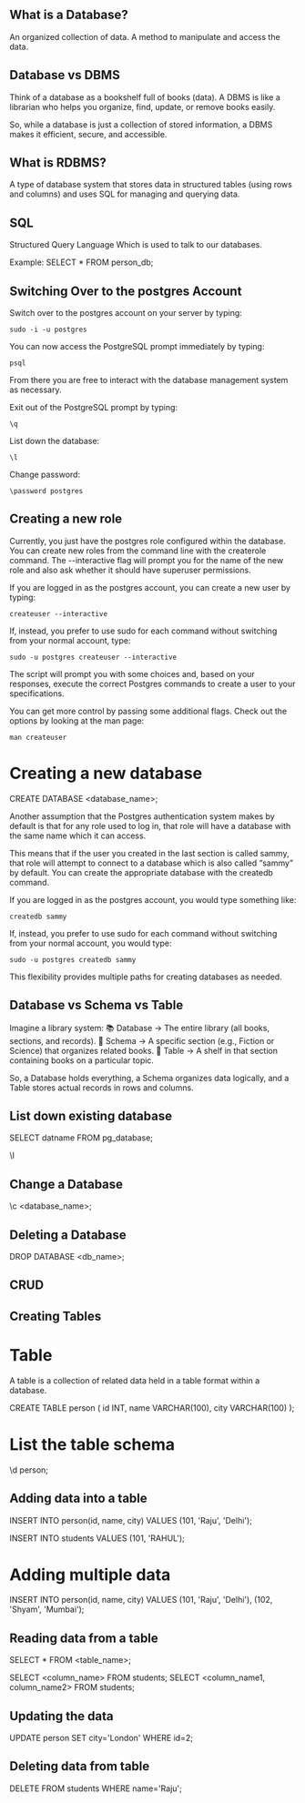 ## What is a Database?

An organized collection of data.
A method to manipulate and access the data.


## Database vs DBMS

Think of a database as a bookshelf full of books (data).
A DBMS is like a librarian who helps you organize, find, update, or remove books easily.

So, while a database is just a collection of stored information, a DBMS makes it efficient, secure, and accessible.


## What is RDBMS?

A type of database system that stores data in structured tables (using rows and columns) and uses SQL for managing and querying data.


## SQL

Structured Query Language
Which is used to talk to our databases.

Example: SELECT * FROM person_db;


## Switching Over to the postgres Account

Switch over to the postgres account on your server by typing:

    sudo -i -u postgres

You can now access the PostgreSQL prompt immediately by typing:

    psql

From there you are free to interact with the database management system as necessary.

Exit out of the PostgreSQL prompt by typing:

    \q


List down the database:

    \l


Change password:

    \password postgres


## Creating a new role

Currently, you just have the postgres role configured within the database. You can create new roles from the command line with the createrole command. The --interactive flag will prompt you for the name of the new role and also ask whether it should have superuser permissions.

If you are logged in as the postgres account, you can create a new user by typing:

    createuser --interactive

If, instead, you prefer to use sudo for each command without switching from your normal account, type:

    sudo -u postgres createuser --interactive

The script will prompt you with some choices and, based on your responses, execute the correct Postgres commands to create a user to your specifications.

You can get more control by passing some additional flags. Check out the options by looking at the man page:

    man createuser



# Creating a new database

CREATE DATABASE <database_name>;

Another assumption that the Postgres authentication system makes by default is that for any role used to log in, that role will have a database with the same name which it can access.

This means that if the user you created in the last section is called sammy, that role will attempt to connect to a database which is also called “sammy” by default. You can create the appropriate database with the createdb command.

If you are logged in as the postgres account, you would type something like:

    createdb sammy

If, instead, you prefer to use sudo for each command without switching from your normal account, you would type:

    sudo -u postgres createdb sammy

This flexibility provides multiple paths for creating databases as needed.


## Database vs Schema vs Table

Imagine a library system:
📚 Database → The entire library (all books, sections, and records).
📂 Schema → A specific section (e.g., Fiction or Science) that organizes related books.
📄 Table → A shelf in that section containing books on a particular topic.

So, a Database holds everything, a Schema organizes data logically, and a Table stores actual records in rows and columns.


## List down existing database

SELECT datname FROM pg_database;

\l


## Change a Database

\c <database_name>;


## Deleting a Database

DROP DATABASE <db_name>;


## CRUD

## Creating Tables

# Table

A table is a collection of related data held in a table format within a database.


CREATE TABLE person (
    id INT,
    name VARCHAR(100),
    city VARCHAR(100)
);


# List the table schema

\d person;


## Adding data into a table

INSERT INTO person(id, name, city)
VALUES (101, 'Raju', 'Delhi');

INSERT INTO students VALUES (101, 'RAHUL');

# Adding multiple data

INSERT INTO person(id, name, city)
VALUES
(101, 'Raju', 'Delhi'),
(102, 'Shyam', 'Mumbai');


## Reading data from a table

SELECT * FROM <table_name>;

SELECT <column_name> FROM students;
SELECT <column_name1, column_name2> FROM students;


## Updating the data

UPDATE person
    SET city='London'
    WHERE id=2;


## Deleting data from table

DELETE FROM students
    WHERE name='Raju';



